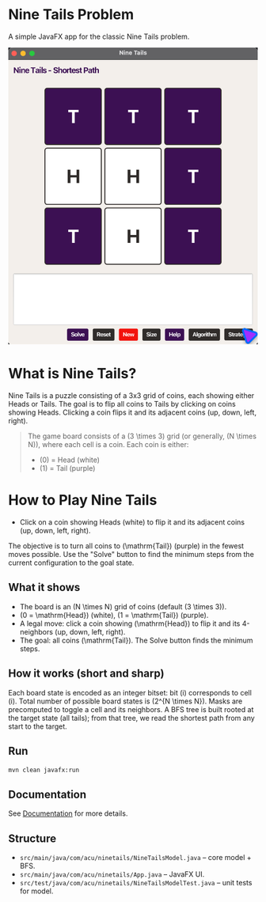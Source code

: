 # Nine Tails Problem

A simple JavaFX app for the classic Nine Tails problem.

![Nine Tails Game](images/NineTails.png)

# What is Nine Tails?

Nine Tails is a puzzle consisting of a 3x3 grid of coins, each showing either Heads or Tails. The goal is to flip all coins to Tails by clicking on coins showing Heads. Clicking a coin flips it and its adjacent coins (up, down, left, right).

> The game board consists of a \(3 \times 3\) grid (or generally, \(N \times N\)), where each cell is a coin. Each coin is either:
>
> - \(0\) = Head (white)
> - \(1\) = Tail (purple)

# How to Play Nine Tails

- Click on a coin showing Heads (white) to flip it and its adjacent coins (up, down, left, right).

The objective is to turn all coins to \(\mathrm{Tail}\) (purple) in the fewest moves possible.
Use the "Solve" button to find the minimum steps from the current configuration to the goal state.

## What it shows
- The board is an \(N \times N\) grid of coins (default \(3 \times 3\)).
- \(0 = \mathrm{Head}\) (white), \(1 = \mathrm{Tail}\) (purple).
- A legal move: click a coin showing \(\mathrm{Head}\) to flip it and its 4-neighbors (up, down, left, right).
- The goal: all coins \(\mathrm{Tail}\). The Solve button finds the minimum steps.

## How it works (short and sharp)

Each board state is encoded as an integer bitset: bit \(i\) corresponds to cell \(i\).
Total number of possible board states is \(2^{N \times N}\).
Masks are precomputed to toggle a cell and its neighbors.
A BFS tree is built rooted at the target state (all tails); from that tree, we read the shortest path from any start to the target.

## Run
```
mvn clean javafx:run
```

## Documentation

See [Documentation](docs/README.md) for more details. 

## Structure
- `src/main/java/com/acu/ninetails/NineTailsModel.java` – core model + BFS.
- `src/main/java/com/acu/ninetails/App.java` – JavaFX UI.
- `src/test/java/com/acu/ninetails/NineTailsModelTest.java` – unit tests for model.


